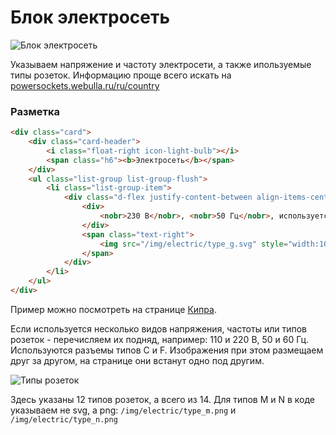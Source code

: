 # Блок электросеть
![Блок электросеть](http://dl4.joxi.net/drive/2018/04/07/0014/0289/966945/45/c0960e0e06.png)

Указываем напряжение и частоту электросети, а также ипользуемые типы розеток. Информацию проще всего искать на [powersockets.webulla.ru/ru/country](http://powersockets.webulla.ru/ru/country)

### Разметка

```html
<div class="card">
    <div class="card-header">
        <i class="float-right icon-light-bulb"></i>
        <span class="h6"><b>Электросеть</b></span>
    </div>
    <ul class="list-group list-group-flush">
        <li class="list-group-item">
            <div class="d-flex justify-content-between align-items-center">
                <div>
                    <nobr>230 В</nobr>, <nobr>50 Гц</nobr>, используется <a href="/journal/electric-sockets.html#typeG">разъем типа G</a>
                </div>
                <span class="text-right">
                    <img src="/img/electric/type_g.svg" style="width:100px; max-width:100%;">
                </span>
            </div>
        </li>
    </ul>
</div>
```
Пример можно посмотреть на странице [Кипра](http://account.travel/guide/cyprus). 

Если используется несколько видов напряжения, частоты или типов розеток - перечисляем их подняд, например:
110 и 220 В, 50 и 60 Гц. Используются разъемы типов C и F. Изображения при этом размещаем друг за другом, на странице они встанут одно под другим.

![Типы розеток](http://dl3.joxi.net/drive/2018/04/02/0014/0289/966945/45/e35154d382.png)

Здесь указаны 12 типов розеток, а всего из 14. Для типов M и N в коде указываем не svg, a png: `/img/electric/type_m.png` и `/img/electric/type_n.png`